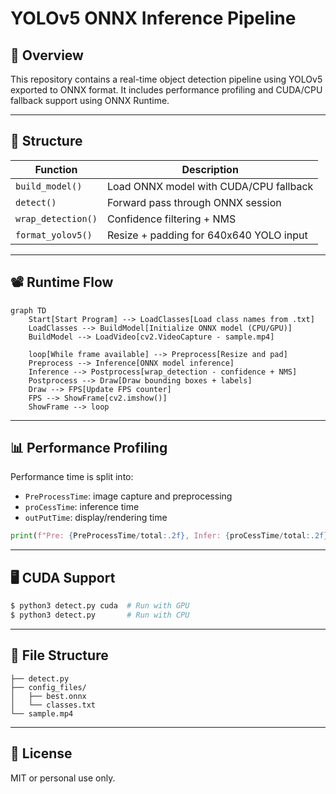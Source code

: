# YOLOv5 ONNX Inference Pipeline

## 🎯 Overview
This repository contains a real-time object detection pipeline using YOLOv5 exported to ONNX format. It includes performance profiling and CUDA/CPU fallback support using ONNX Runtime.

---

## 🧰 Structure
| Function | Description |
|----------|-------------|
| `build_model()` | Load ONNX model with CUDA/CPU fallback |
| `detect()` | Forward pass through ONNX session |
| `wrap_detection()` | Confidence filtering + NMS |
| `format_yolov5()` | Resize + padding for 640x640 YOLO input |

---

## 📽️ Runtime Flow
```mermaid
graph TD
    Start[Start Program] --> LoadClasses[Load class names from .txt]
    LoadClasses --> BuildModel[Initialize ONNX model (CPU/GPU)]
    BuildModel --> LoadVideo[cv2.VideoCapture - sample.mp4]

    loop[While frame available] --> Preprocess[Resize and pad]
    Preprocess --> Inference[ONNX model inference]
    Inference --> Postprocess[wrap_detection - confidence + NMS]
    Postprocess --> Draw[Draw bounding boxes + labels]
    Draw --> FPS[Update FPS counter]
    FPS --> ShowFrame[cv2.imshow()]
    ShowFrame --> loop
```

---

## 📊 Performance Profiling
Performance time is split into:
- `PreProcessTime`: image capture and preprocessing
- `proCessTime`: inference time
- `outPutTime`: display/rendering time

```python
print(f"Pre: {PreProcessTime/total:.2f}, Infer: {proCessTime/total:.2f}, Out: {outPutTime/total:.2f}, Total: {total:.2f}")
```

---

## 🖥 CUDA Support
```bash
$ python3 detect.py cuda  # Run with GPU
$ python3 detect.py       # Run with CPU
```

---

## 📁 File Structure
```
├── detect.py
├── config_files/
│   ├── best.onnx
│   └── classes.txt
└── sample.mp4
```

---

## 📌 License
MIT or personal use only.

